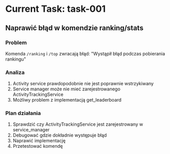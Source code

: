 # Current Task: task-001

## Naprawić błąd w komendzie ranking/stats

### Problem
Komenda `/ranking` i `/top` zwracają błąd: "Wystąpił błąd podczas pobierania rankingu"

### Analiza
1. Activity service prawdopodobnie nie jest poprawnie wstrzykiwany
2. Service manager może nie mieć zarejestrowanego ActivityTrackingService
3. Możliwy problem z implementacją get_leaderboard

### Plan działania
1. Sprawdzić czy ActivityTrackingService jest zarejestrowany w service_manager
2. Debugować gdzie dokładnie występuje błąd
3. Naprawić implementację
4. Przetestować komendę
